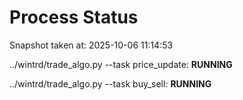 # Process Status

Snapshot taken at: 2025-10-06 11:14:53

../wintrd/trade_algo.py --task price_update: **RUNNING**

../wintrd/trade_algo.py --task buy_sell: **RUNNING**


